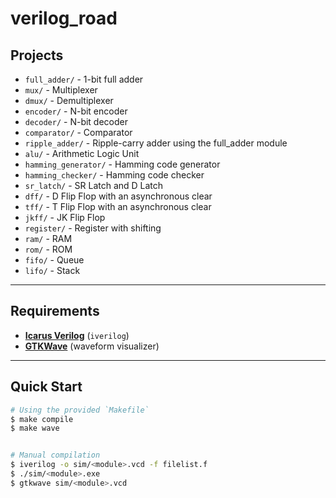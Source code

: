 # verilog_road

## Projects

- `full_adder/` - 1-bit full adder
- `mux/` - Multiplexer
- `dmux/` - Demultiplexer
- `encoder/` - N-bit encoder
- `decoder/` - N-bit decoder
- `comparator/` - Comparator
- `ripple_adder/` - Ripple-carry adder using the full_adder module
- `alu/` - Arithmetic Logic Unit
- `hamming_generator/` - Hamming code generator
- `hamming_checker/` - Hamming code checker
- `sr_latch/` - SR Latch and D Latch
- `dff/` - D Flip Flop with an asynchronous clear
- `tff/` - T Flip Flop with an asynchronous clear
- `jkff/` - JK Flip Flop
- `register/` - Register with shifting
- `ram/` - RAM
- `rom/` - ROM
- `fifo/` - Queue
- `lifo/` - Stack

---

## Requirements

- **[Icarus Verilog](http://iverilog.icarus.com/)** (`iverilog`)  
- **[GTKWave](http://gtkwave.sourceforge.net/)** (waveform visualizer)  

---

## Quick Start


```bash
# Using the provided `Makefile`
$ make compile
$ make wave 


# Manual compilation
$ iverilog -o sim/<module>.vcd -f filelist.f
$ ./sim/<module>.exe
$ gtkwave sim/<module>.vcd
